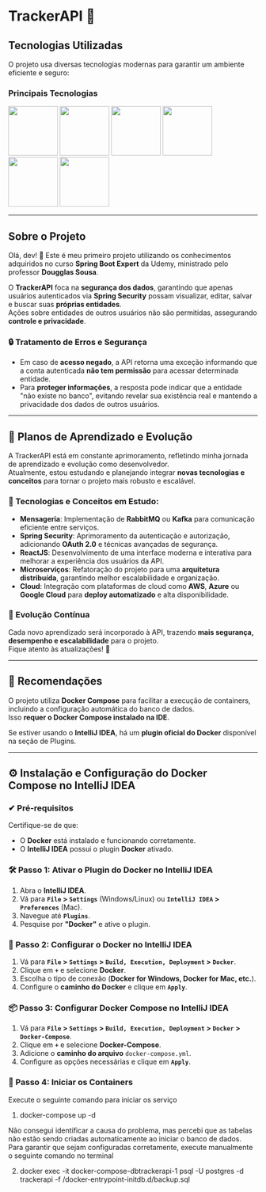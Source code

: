 # TrackerAPI 🚀

## Tecnologias Utilizadas
O projeto usa diversas tecnologias modernas para garantir um ambiente eficiente e seguro:

<div>
  <h3>Principais Tecnologias</h3>
  <img src="https://cdn.jsdelivr.net/gh/devicons/devicon@latest/icons/java/java-original-wordmark.svg" width="100" />
  <img src="https://cdn.jsdelivr.net/gh/devicons/devicon@latest/icons/git/git-plain.svg" width="100" />       
  <img src="https://cdn.jsdelivr.net/gh/devicons/devicon@latest/icons/spring/spring-original.svg" width="100" />
  <img src="https://cdn.jsdelivr.net/gh/devicons/devicon@latest/icons/docker/docker-original.svg" width="100" />
  <img src="https://cdn.jsdelivr.net/gh/devicons/devicon@latest/icons/postman/postman-original.svg" width="100" />
  <img src="https://cdn.jsdelivr.net/gh/devicons/devicon@latest/icons/postgresql/postgresql-original.svg" width="100" />
</div>

---

## Sobre o Projeto
Olá, dev! 🚀 Este é meu primeiro projeto utilizando os conhecimentos adquiridos no curso **Spring Boot Expert** da Udemy, ministrado pelo professor **Dougglas Sousa**.

O **TrackerAPI** foca na **segurança dos dados**, garantindo que apenas usuários autenticados via **Spring Security** possam visualizar, editar, salvar e buscar suas **próprias entidades**.  
Ações sobre entidades de outros usuários não são permitidas, assegurando **controle e privacidade**.

### 🔒 Tratamento de Erros e Segurança
- Em caso de **acesso negado**, a API retorna uma exceção informando que a conta autenticada **não tem permissão** para acessar determinada entidade.
- Para **proteger informações**, a resposta pode indicar que a entidade "não existe no banco", evitando revelar sua existência real e mantendo a privacidade dos dados de outros usuários.

---

## 🎯 Planos de Aprendizado e Evolução

A TrackerAPI está em constante aprimoramento, refletindo minha jornada de aprendizado e evolução como desenvolvedor.  
Atualmente, estou estudando e planejando integrar **novas tecnologias e conceitos** para tornar o projeto mais robusto e escalável.

### 📌 Tecnologias e Conceitos em Estudo:
- **Mensageria**: Implementação de **RabbitMQ** ou **Kafka** para comunicação eficiente entre serviços.
- **Spring Security**: Aprimoramento da autenticação e autorização, adicionando **OAuth 2.0** e técnicas avançadas de segurança.
- **ReactJS**: Desenvolvimento de uma interface moderna e interativa para melhorar a experiência dos usuários da API.
- **Microserviços**: Refatoração do projeto para uma **arquitetura distribuída**, garantindo melhor escalabilidade e organização.
- **Cloud**: Integração com plataformas de cloud como **AWS**, **Azure** ou **Google Cloud** para **deploy automatizado** e alta disponibilidade.

### 🔄 Evolução Contínua
Cada novo aprendizado será incorporado à API, trazendo **mais segurança, desempenho e escalabilidade** para o projeto.  
Fique atento às atualizações! 🚀

---

## 📌 Recomendações
O projeto utiliza **Docker Compose** para facilitar a execução de containers, incluindo a configuração automática do banco de dados.  
Isso **requer o Docker Compose instalado na IDE**.

Se estiver usando o **IntelliJ IDEA**, há um **plugin oficial do Docker** disponível na seção de Plugins.

---

## ⚙ Instalação e Configuração do Docker Compose no IntelliJ IDEA

### ✔ Pré-requisitos
Certifique-se de que:
- O **Docker** está instalado e funcionando corretamente.
- O **IntelliJ IDEA** possui o plugin **Docker** ativado.

### 🛠 Passo 1: Ativar o Plugin do Docker no IntelliJ IDEA
1. Abra o **IntelliJ IDEA**.
2. Vá para **`File` > `Settings`** (Windows/Linux) ou **`IntelliJ IDEA` > `Preferences`** (Mac).
3. Navegue até **`Plugins`**.
4. Pesquise por **"Docker"** e ative o plugin.

### 🐳 Passo 2: Configurar o Docker no IntelliJ IDEA
1. Vá para **`File` > `Settings` > `Build, Execution, Deployment` > `Docker`**.
2. Clique em **`+`** e selecione **Docker**.
3. Escolha o tipo de conexão (**Docker for Windows, Docker for Mac, etc.**).
4. Configure o **caminho do Docker** e clique em **`Apply`**.

### 📦 Passo 3: Configurar Docker Compose no IntelliJ IDEA
1. Vá para **`File` > `Settings` > `Build, Execution, Deployment` > `Docker` > `Docker-Compose`**.
2. Clique em **`+`** e selecione **Docker-Compose**.
3. Adicione o **caminho do arquivo** `docker-compose.yml`.
4. Configure as opções necessárias e clique em **`Apply`**.

### 🚀 Passo 4: Iniciar os Containers
Execute o seguinte comando para iniciar os serviço

1. docker-compose up -d

Não consegui identificar a causa do problema, mas percebi que as tabelas não estão sendo criadas automaticamente ao iniciar o banco de dados.
Para garantir que sejam configuradas corretamente, execute manualmente o seguinte comando no terminal

2. docker exec -it docker-compose-dbtrackerapi-1 psql -U postgres -d trackerapi -f /docker-entrypoint-initdb.d/backup.sql

